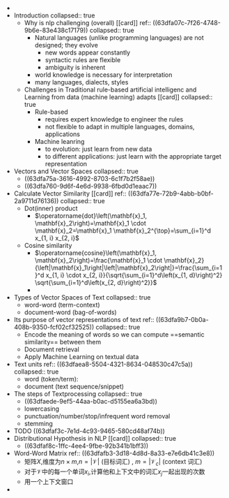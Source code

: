 -
- Introduction
  collapsed:: true
	- Why is nlp challenging (overall) [[card]] 
	  ref:: ((63dfa07c-7f26-4748-9b6e-83e438c17179))
	  collapsed:: true
		- Natural languages (unlike programming languages) are not designed; they evolve
			- new words appear constantly
			- syntactic rules are flexible
			- ambiguity is inherent
		- world knowledge is necessary for interpretation
		- many languages, dialects, styles
	- Challenges in Traditional rule-based artificial intelligenc and Learning from data (machine learning) adapts [[card]]
	  collapsed:: true
		- Rule-based
			- requires expert knowledge to engineer the rules
			- not flexible to adapt in multiple languages, domains, applications
		- Machine leanring
			- to evolution: just learn from new data
			- to different applications: just learn with the appropriate target representation
- Vectors and Vector Spaces
  collapsed:: true
	- ((63dfa75a-3616-4992-8703-6c1f7b2f58ae))
	- ((63dfa760-9d6f-4e6d-9938-6fbd0d1eaac7))
- Calculate Vector Similarity [[card]] 
  ref:: ((63dfa77e-72b9-4abb-b0bf-2a9711d76136))
  collapsed:: true
	- Dot(inner) product
		- $\operatorname{dot}\left(\mathbf{x}_1, \mathbf{x}_2\right)=\mathbf{x}_1 \cdot \mathbf{x}_2=\mathbf{x}_1 \mathbf{x}_2^{\top}=\sum_{i=1}^d x_{1, i} x_{2, i}$
	- Cosine similarity
		- $\operatorname{cosine}\left(\mathbf{x}_1, \mathbf{x}_2\right)=\frac{\mathbf{x}_1 \cdot \mathbf{x}_2}{\left|\mathbf{x}_1\right|\left|\mathbf{x}_2\right|}=\frac{\sum_{i=1}^d x_{1, i} \cdot x_{2, i}}{\sqrt{\sum_{i=1}^d\left(x_{1, d}\right)^2} \sqrt{\sum_{i=1}^d\left(x_{2, d}\right)^2}}$
		-
- Types of Vector Spaces of Text
  collapsed:: true
	- word-word (term-context)
	- document-word (bag-of-words)
- Its purpose of vector representations of text
  ref:: ((63dfa9b7-0b0a-408b-9350-fcf02cf32525))
  collapsed:: true
	- Encode the meaning of words so we can compute ==semantic similarity== between them
	- Document retrieval
	- Apply Machine Learning on textual data
- Text units
  ref:: ((63dfaea8-5504-4321-8634-048530c47c5a))
  collapsed:: true
	- word (token/term):
	- document (text sequence/snippet)
- The steps of Textprocessing
  collapsed:: true
	- ((63dfaede-9ef5-44aa-b0ac-d5155ea6a3bd))
	- lowercasing
	- punctuation/number/stop/infrequent word removal
	- stemming
- TODO ((63dfaf3c-7e1d-4c93-9465-580cd48af74b))
- Distributional Hypothesis in NLP [[card]]
  collapsed:: true
	- ((63dfaf8c-1ffc-4ee4-9fbe-92b341b1bff3))
- Word-Word Matrix
  ref:: ((63dfafb3-3d18-4d8d-8a33-e7e6db41c3e8))
	- 矩阵$X$,维度为$n\times m$,$n=|\mathcal{V}|$ (目标词汇) , $m=\left|\mathcal{V}_c\right|$ (context 词汇)
	- 对于$\mathcal{V}$中的每一个单词$x_i$,计算他和上下文中的词汇$x_j$一起出现的次数
	- 用一个上下文窗口
-